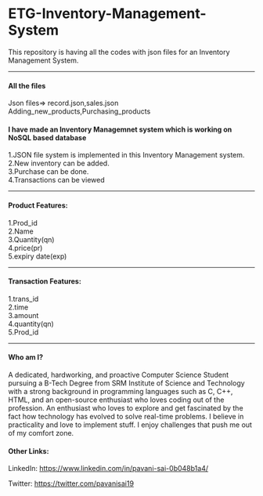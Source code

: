 # ETG-Inventory-Management-System
This repository is having all the codes with json files for an Inventory Management System.<hr>

#### All the files
Json files=> record.json,sales.json
Adding_new_products,Purchasing_products

#### I have made an Inventory Managemnet system which is working on NoSQL based database

1.JSON file system is implemented in this Inventory Management system.<br>
2.New inventory can be added.<br>
3.Purchase can be done.<br>
4.Transactions can be viewed<hr>

#### Product Features:
1.Prod_id<br>
2.Name<br>
3.Quantity(qn)<br>
4.price(pr)<br>
5.expiry date(exp)
<hr>

#### Transaction Features:
1.trans_id<br>
2.time<br>
3.amount<br>
4.quantity(qn)<br>
5.Prod_id<hr>

#### Who am I?

A dedicated, hardworking, and proactive Computer Science Student pursuing a B-Tech Degree from SRM Institute of Science and Technology with a strong background in programming languages such as C, C++, HTML, and an open-source enthusiast who loves coding out of the profession. An enthusiast who loves to explore and get fascinated by the fact how technology has evolved to solve real-time problems. I believe in practicality and love to implement stuff. I enjoy challenges that push me out of my comfort zone.


#### Other Links:

LinkedIn: https://www.linkedin.com/in/pavani-sai-0b048b1a4/

Twitter: https://twitter.com/pavanisai19




